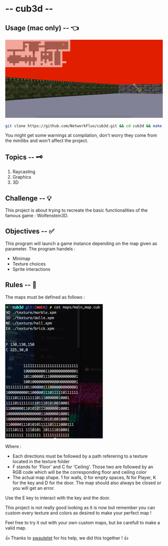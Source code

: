 # -- cub3d --

## Usage (mac only) -- 👈

<img src="https://github.com/NetworkFlux/cub3d/blob/main/imgs/example.png">

```bash
git clone https://github.com/NetworkFlux/cub3d.git && cd cub3d && make && ./cub3d maps/main_map.cub
```

You might get some warnings at compilation, don't worry they come from the minilibx and won't affect the project.

## Topics -- 🗝
1. Raycasting
2. Graphics
3. 3D

## Challenge -- 💡
This project is about trying to recreate the basic functionalities of the famous game : Wolfenstein3D.

## Objectives -- ✅
This program will launch a game instance depending on the map given as parameter. The program handels :
- Minimap
- Texture choices
- Sprite interactions

## Rules -- 🚨
The maps must be defined as follows :

<img src="https://github.com/NetworkFlux/cub3d/blob/main/imgs/map_example.png">

Where :
- Each directions must be followed by a path referering to a texture located in the texture folder
- F stands for 'Floor' and C for 'Ceiling'. Those two are followed by an RGB code which will be the corresponding floor and ceiling color
- The actual map shape. 1 for walls, 0 for empty spaces, N for Player, K for the key and D for the door. The map should also always be closed or you will get an error.

Use the E key to interact with the key and the door.

This project is not really good looking as it is now but remember you can custom every texture and colors as desired to make your perfect map !

Feel free to try it out with your own custom maps, but be carefull to make a valid map.

👍 Thanks to [swautelet](https://github.com/swautelet "swautelet GitHub") for his help, we did this together ! 👍

